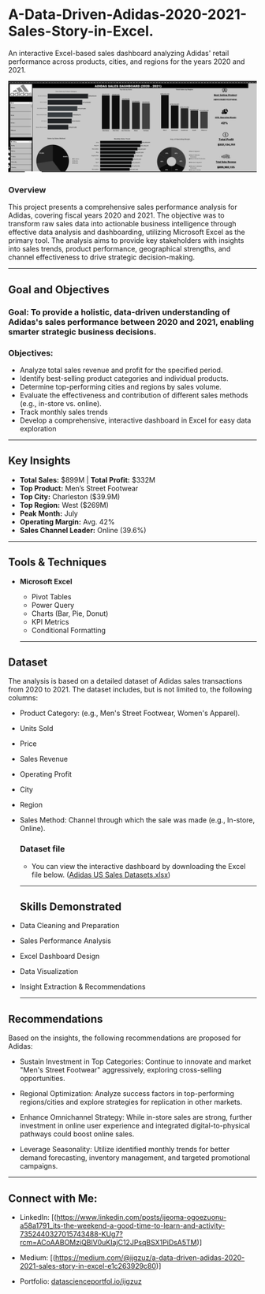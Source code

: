 # A-Data-Driven-Adidas-2020-2021-Sales-Story-in-Excel.
An interactive Excel-based sales dashboard analyzing Adidas' retail performance across products, cities, and regions for the years 2020 and 2021.


![Dasboard Preview](https://github.com/ijgzuz/A-Data-Driven-Adidas-2020-2021-Sales-Story-in-Excel./blob/main/28.07.2025_10.45.28_REC.png)

### Overview
This project presents a comprehensive sales performance analysis for Adidas, covering fiscal years 2020 and 2021. The objective was to transform raw sales data into actionable business intelligence through effective data analysis and dashboarding, utilizing Microsoft Excel as the primary tool. The analysis aims to provide key stakeholders with insights into sales trends, product performance, geographical strengths, and channel effectiveness to drive strategic decision-making.
***

## Goal and Objectives
###  Goal:  To provide a holistic, data-driven understanding of Adidas's sales performance between 2020 and 2021, enabling smarter strategic business decisions.
### Objectives:
- Analyze total sales revenue and profit for the specified period.
- Identify best-selling product categories and individual products.
- Determine top-performing cities and regions by sales volume.
- Evaluate the effectiveness and contribution of different sales methods (e.g., in-store vs. online).
- Track monthly sales trends
- Develop a comprehensive, interactive dashboard in Excel for easy data exploration
---

## Key Insights

- **Total Sales:** $899M | **Total Profit:** $332M  
- **Top Product:** Men’s Street Footwear  
- **Top City:** Charleston ($39.9M)  
- **Top Region:** West ($269M)  
- **Peak Month:** July  
- **Operating Margin:** Avg. 42%  
- **Sales Channel Leader:** Online (39.6%)

---

## Tools & Techniques

- **Microsoft Excel**
  - Pivot Tables
  - Power Query
  - Charts (Bar, Pie, Donut)
  - KPI Metrics
  - Conditional Formatting
 
  ---

## Dataset
The analysis is based on a detailed dataset of Adidas sales transactions from 2020 to 2021. The dataset includes, but is not limited to, the following columns:

  - Product Category: (e.g., Men's Street Footwear, Women's Apparel).
  - Units Sold
  - Price
  - Sales Revenue
  - Operating Profit
  - City
  - Region
  - Sales Method: Channel through which the sale was made (e.g., In-store, Online).

    ### Dataset file
    - You can view the interactive dashboard by downloading the Excel file below.
     ([Adidas US Sales Datasets.xlsx](https://github.com/ijgzuz/A-Data-Driven-Adidas-2020-2021-Sales-Story-in-Excel./blame/6808d4d351b3a1b0d3f1a339200b8b3dcaeba2b6/Adidas%20US%20Sales%20Datasets.xlsx))


    ---

    ##  Skills Demonstrated

- Data Cleaning and Preparation  
- Sales Performance Analysis  
- Excel Dashboard Design
- Data Visualization
- Insight Extraction & Recommendations

  ---


## Recommendations
Based on the insights, the following recommendations are proposed for Adidas:

   - Sustain Investment in Top Categories: Continue to innovate and market "Men's Street Footwear" aggressively, exploring cross-selling opportunities.

   - Regional Optimization: Analyze success factors in top-performing regions/cities and explore strategies for replication in other markets.

   - Enhance Omnichannel Strategy: While in-store sales are strong, further investment in online user experience and integrated digital-to-physical pathways could boost online sales.

   - Leverage Seasonality: Utilize identified monthly trends for better demand forecasting, inventory management, and targeted promotional campaigns.

---



  ## Connect with Me:

   - LinkedIn: [(https://www.linkedin.com/posts/ijeoma-ogoezuonu-a58a1791_its-the-weekend-a-good-time-to-learn-and-activity-7352440327015743488-KUg7?rcm=ACoAABOMziQBlV0uKIajC12JPsqBSX1PiDsA5TM)]

   - Medium: [(https://medium.com/@ijgzuz/a-data-driven-adidas-2020-2021-sales-story-in-excel-e1c263929c80)]

   - Portfolio: [datascienceportfol.io/ijgzuz](datascienceportfol.io/ijgzuz)

  
